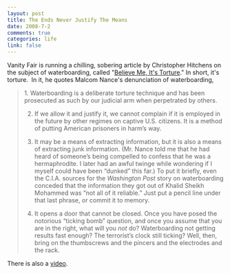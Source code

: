 ```yaml
--- 
layout: post
title: The Ends Never Justify The Means
date: 2008-7-2
comments: true
categories: life
link: false
---
```

Vanity Fair is running a chilling, sobering article by Christopher Hitchens on the subject of waterboarding, called "<a title="Believe Me, It's Torture" href="http://www.vanityfair.com/politics/features/2008/08/hitchens200808?currentPage=1">Believe Me, It's Torture</a>." In short, it's torture.  In it, he quotes Malcom Nance's denunciation of waterboarding,
<blockquote>1. Waterboarding is a deliberate torture technique and has been prosecuted as such by our judicial arm when perpetrated by others.

2. If we allow it and justify it, we cannot complain if it is employed in the future by other regimes on captive U.S. citizens. It is a method of putting American prisoners in harm’s way.

3. It may be a means of extracting information, but it is also a means of extracting junk information. (Mr. Nance told me that he had heard of someone’s being compelled to confess that he was a hermaphrodite. I later had an awful twinge while wondering if I myself could have been “dunked” this far.) To put it briefly, even the C.I.A. sources for the <em>Washington Post</em> story on waterboarding conceded that the information they got out of Khalid Sheikh Mohammed was “not all of it reliable.” Just put a pencil line under that last phrase, or commit it to memory.

4. It opens a door that cannot be closed. Once you have posed the notorious “ticking bomb” question, and once you assume that you are in the right, what will you <em>not</em> do? Waterboarding not getting results fast enough? The terrorist’s clock still ticking? Well, then, bring on the thumbscrews and the pincers and the electrodes and the rack.</blockquote>
There is also a <a title="Christopher Hitchens video" href="http://www.vanityfair.com/politics/features/video/2008/hitchens_video200808">video</a>.  
